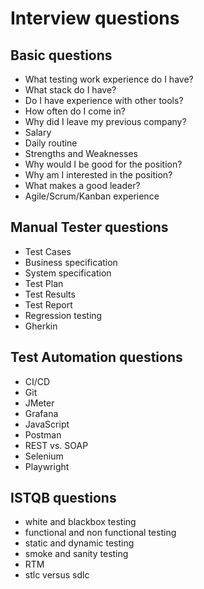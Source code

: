 # Interview questions

## Basic questions

- What testing work experience do I have?
- What stack do I have?
- Do I have experience with other tools?
- How often do I come in?
- Why did I leave my previous company?
- Salary
- Daily routine
- Strengths and Weaknesses
- Why would I be good for the position?
- Why am I interested in the position?
- What makes a good leader?
- Agile/Scrum/Kanban experience

## Manual Tester questions

- Test Cases
- Business specification
- System specification
- Test Plan
- Test Results
- Test Report
- Regression testing
- Gherkin

## Test Automation questions

- CI/CD
- Git
- JMeter
- Grafana
- JavaScript
- Postman
- REST vs. SOAP 
- Selenium
- Playwright

## ISTQB questions

- white and blackbox testing
- functional and non functional testing
- static and dynamic testing
- smoke and sanity testing
- RTM
- stlc versus sdlc
